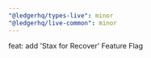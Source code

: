 ```yaml
---
"@ledgerhq/types-live": minor
"@ledgerhq/live-common": minor
---
```


feat: add 'Stax for Recover' Feature Flag
